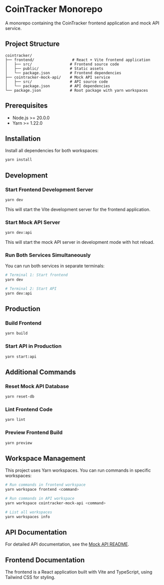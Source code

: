 # CoinTracker Monorepo

A monorepo containing the CoinTracker frontend application and mock API service.

## Project Structure

```
cointracker/
├── frontend/                 # React + Vite frontend application
│   ├── src/                 # Frontend source code
│   ├── public/              # Static assets
│   └── package.json         # Frontend dependencies
├── cointracker-mock-api/    # Mock API service
│   ├── src/                 # API source code
│   └── package.json         # API dependencies
└── package.json             # Root package with yarn workspaces
```

## Prerequisites

- Node.js >= 20.0.0
- Yarn >= 1.22.0

## Installation

Install all dependencies for both workspaces:

```bash
yarn install
```

## Development

### Start Frontend Development Server

```bash
yarn dev
```

This will start the Vite development server for the frontend application.

### Start Mock API Server

```bash
yarn dev:api
```

This will start the mock API server in development mode with hot reload.

### Run Both Services Simultaneously

You can run both services in separate terminals:

```bash
# Terminal 1: Start frontend
yarn dev

# Terminal 2: Start API
yarn dev:api
```

## Production

### Build Frontend

```bash
yarn build
```

### Start API in Production

```bash
yarn start:api
```

## Additional Commands

### Reset Mock API Database

```bash
yarn reset-db
```

### Lint Frontend Code

```bash
yarn lint
```

### Preview Frontend Build

```bash
yarn preview
```

## Workspace Management

This project uses Yarn workspaces. You can run commands in specific workspaces:

```bash
# Run commands in frontend workspace
yarn workspace frontend <command>

# Run commands in API workspace
yarn workspace cointracker-mock-api <command>

# List all workspaces
yarn workspaces info
```

## API Documentation

For detailed API documentation, see the [Mock API README](./cointracker-mock-api/README.md).

## Frontend Documentation

The frontend is a React application built with Vite and TypeScript, using Tailwind CSS for styling.